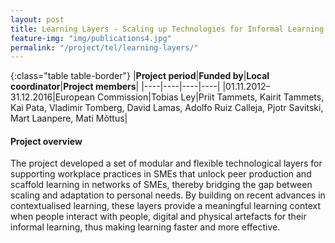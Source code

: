 ```yaml
---
layout: post
title: Learning Layers - Scaling up Technologies for Informal Learning in SME Clusters  
feature-img: "img/publications4.jpg"
permalink: "/project/tel/learning-layers/"
---
```


{:class="table table-border"}
|**Project period**|**Funded by**|**Local coordinator**|**Project members**|
|----|----|----|----|
|01.11.2012–31.12.2016|European Commission|Tobias Ley|Priit Tammets, Kairit Tammets, Kai Pata, Vladimir Tomberg, David Lamas, Adolfo Ruiz Calleja, Pjotr Savitski, Mart Laanpere, Mati Mõttus|

#### Project overview
The project developed a set of modular and flexible technological layers for supporting workplace practices in SMEs that unlock peer production and scaffold learning in networks of SMEs, thereby bridging the gap between scaling and adaptation to personal needs. By building on recent advances in contextualised learning, these layers provide a meaningful learning context when people interact with people, digital and physical artefacts for their informal learning, thus making learning faster and more effective.
